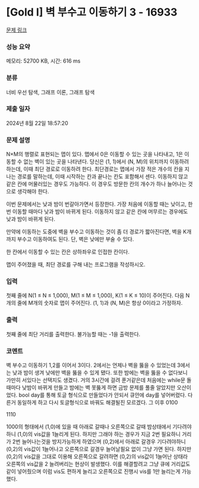 # [Gold I] 벽 부수고 이동하기 3 - 16933 

[문제 링크](https://www.acmicpc.net/problem/16933) 

### 성능 요약

메모리: 52700 KB, 시간: 616 ms

### 분류

너비 우선 탐색, 그래프 이론, 그래프 탐색

### 제출 일자

2024년 8월 22일 18:57:20

### 문제 설명

<p>N×M의 행렬로 표현되는 맵이 있다. 맵에서 0은 이동할 수 있는 곳을 나타내고, 1은 이동할 수 없는 벽이 있는 곳을 나타낸다. 당신은 (1, 1)에서 (N, M)의 위치까지 이동하려 하는데, 이때 최단 경로로 이동하려 한다. 최단경로는 맵에서 가장 적은 개수의 칸을 지나는 경로를 말하는데, 이때 시작하는 칸과 끝나는 칸도 포함해서 센다. 이동하지 않고 같은 칸에 머물러있는 경우도 가능하다. 이 경우도 방문한 칸의 개수가 하나 늘어나는 것으로 생각해야 한다.</p>

<p>이번 문제에서는 낮과 밤이 번갈아가면서 등장한다. 가장 처음에 이동할 때는 낮이고, 한 번 이동할 때마다 낮과 밤이 바뀌게 된다. 이동하지 않고 같은 칸에 머무르는 경우에도 낮과 밤이 바뀌게 된다.</p>

<p>만약에 이동하는 도중에 벽을 부수고 이동하는 것이 좀 더 경로가 짧아진다면, 벽을 K개 까지 부수고 이동하여도 된다. 단, 벽은 낮에만 부술 수 있다.</p>

<p>한 칸에서 이동할 수 있는 칸은 상하좌우로 인접한 칸이다.</p>

<p>맵이 주어졌을 때, 최단 경로를 구해 내는 프로그램을 작성하시오.</p>

### 입력 

 <p>첫째 줄에 N(1 ≤ N ≤ 1,000), M(1 ≤ M ≤ 1,000), K(1 ≤ K ≤ 10)이 주어진다. 다음 N개의 줄에 M개의 숫자로 맵이 주어진다. (1, 1)과 (N, M)은 항상 0이라고 가정하자.</p>

### 출력 

 <p>첫째 줄에 최단 거리를 출력한다. 불가능할 때는 -1을 출력한다.</p>

### 코멘트

 <p>벽 부수고 이동하기 1,2를 이어서 3이다. 2에서는 언제나 벽을 뚫을 수 있었는데 3에서는 낮과 밤이 생겨 낮에만 벽을 뚫을 수 있게 됐다. 또한 밤에는 벽을 뚫을 수 없다보니 가만히 서있다는 선택지도 생겼다. 거의 3시간에 걸려 푼거같은데 처음에는 while문 돌때마다 낮밤이 바뀌게 만들고 밤에는 벽 못뚫게 하면 금방 문제를 풀줄 알았지만 오산이었다. bool day를 통해 토글 형식으로 만들었다가 안되서 큐안에 day를 넣어버렸다. 다른거 동일하게 하고 다시 토글형식으로 바꿔도 해결될진 모르겠다. 그 이후 
 0100</p>
 1110</p>
 1000의 형태에서 (1,0)에 있을 때 아래로 갈때나 오른쪽으로 갈때 밤상태에서 기다려야하니 (1,0)의 vis값을 1늘리게 된다. 하지만 그래야 하는 경우가 지금 2번 필요하니 거리가 2번 늘어나는것을 방지가능하게 하였으며 (0,2)에서 아래로 갈경우 기다려야하니 (0,2)의 vis값이 1늘어나고 오른쪽으로 갈경우 늘어날필요 없이 그냥 가면 된다. 하지만 (0,2)의 vis값을 그대로 이용해 오른쪽으로 갈려하면 (0,2)의 vis값이 1늘어난 상태라 오른쪽의 vis값을 2 늘려버리는 현상이 발생했다. 이를 해결할려고 그냥 큐에 거리값도 같이 넣어줬으며 이럼 vis도 편하게 늘리고 오른쪽으로 진행시 vis를 1만 늘리는게 가능했다.<p>
 

